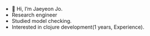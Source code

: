 - 👋 Hi, I’m Jaeyeon Jo.
- Research engineer 
- Studied model checking.
- Interested in clojure development(1 years, Experience).


<!---
jaeyeon-jo-kr/jaeyeon-jo-kr is a ✨ special ✨ repository because its `README.md` (this file) appears on your GitHub profile.
You can click the Preview link to take a look at your changes.
--->
